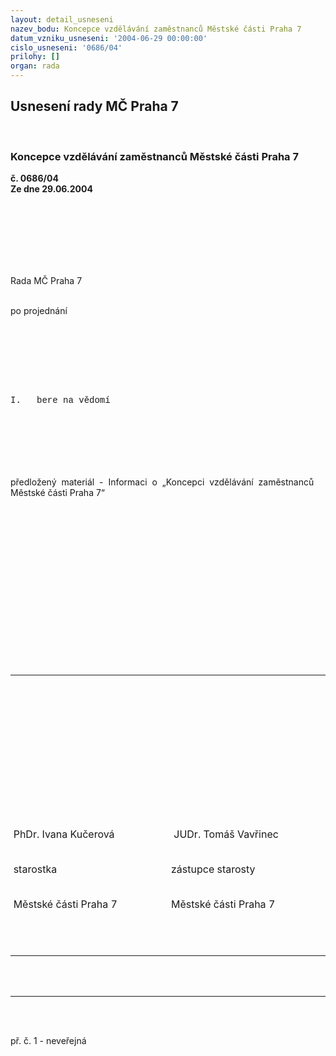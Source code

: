 ```yaml
---
layout: detail_usneseni
nazev_bodu: Koncepce vzdělávání zaměstnanců Městské části Praha 7
datum_vzniku_usneseni: '2004-06-29 00:00:00'
cislo_usneseni: '0686/04'
prilohy: []
organ: rada
---
```

<div id="ucUsn_pList" class="usn">
	<span><h2>Usnesení rady MČ Praha 7 </h2>
<br></span><div class="standBody">
<span><h3>Koncepce vzdělávání zaměstnanců Městské části Praha 7</h3></span><div class="center">
		<strong>č. 0686/04</strong><br>
	</div>
<div class="center">
		<strong>Ze dne 29.06.2004</strong><br><br>
	</div>
<div class="Section1">
<br><p class="MsoNormal" style="MARGIN: 0cm 14.1pt 0pt 0cm"><span style="FONT-FAMILY: Arial; mso-bidi-font-family: 'Times New Roman'"><?xml:namespace prefix = o ns = "urn:schemas-microsoft-com:office:office" /><p></p></span></p>
<br><p class="MsoNormal" style="MARGIN: 0cm 14.1pt 0pt 0cm"><span style="FONT-FAMILY: Arial; mso-bidi-font-family: 'Times New Roman'"><p></p></span></p>
<br><p class="MsoNormal" style="MARGIN: 0cm 14.1pt 0pt 0cm; tab-stops: 2.0cm"><span style="mso-bookmark: Counter"><span style="FONT-SIZE: 2pt; COLOR: white; FONT-FAMILY: 'Courier New'; mso-bidi-font-size: 10.0pt; mso-bidi-font-family: 'Times New Roman'"><a name="Counter"></a>     </span></span><span style="mso-bookmark: Counter"></span><p></p></p>
<br><p class="MsoNormal" style="MARGIN: 0cm 14.1pt 0pt 0cm; tab-stops: 2.0cm">Rada MČ Praha 7<p></p></p>
<br><p class="MsoNormal" style="MARGIN: 0cm 14.1pt 0pt 0cm; tab-stops: 2.0cm">po projednání<p></p></p>
<br><p class="MsoNormal" style="MARGIN: 0cm 14.1pt 0pt 0cm"> <p></p></p>
<br><p class="MsoNormal" style="MARGIN: 0cm 14.1pt 0pt 0cm"> <p></p></p>
<br><p class="MsoNormal" style="MARGIN: 0cm 14.1pt 0pt 0cm"><span style="FONT-FAMILY: 'Courier New'; mso-bidi-font-family: 'Times New Roman'">I.<span style="mso-tab-count: 1">   </span>bere na vědomí</span><p></p></p>
<br><p class="MsoNormal" style="MARGIN: 0cm 14.1pt 0pt 0cm"> <p></p></p>
</div>
<span style="FONT-SIZE: 12pt; FONT-FAMILY: 'Times New Roman'; mso-bidi-font-size: 10.0pt; mso-fareast-font-family: 'Times New Roman'; mso-ansi-language: CS; mso-fareast-language: CS; mso-bidi-language: AR-SA"><br style="PAGE-BREAK-BEFORE: auto; mso-break-type: section-break" clear="all"></span><br><div class="Section2">
<br><p class="MsoNormal" style="MARGIN: 0cm 14.1pt 0pt 0cm; TEXT-ALIGN: justify">předložený materiál - Informaci o „Koncepci vzdělávání zaměstnanců Městské části Praha 7“<p></p></p>
<br><p class="MsoNormal" style="MARGIN: 0cm 14.1pt 0pt 0cm"> <p></p></p>
</div>
<span style="FONT-SIZE: 12pt; FONT-FAMILY: 'Times New Roman'; mso-bidi-font-size: 10.0pt; mso-fareast-font-family: 'Times New Roman'; mso-ansi-language: CS; mso-fareast-language: CS; mso-bidi-language: AR-SA"><br style="PAGE-BREAK-BEFORE: auto; mso-break-type: section-break" clear="all"></span><br><table style="BORDER-COLLAPSE: collapse; mso-table-layout-alt: fixed; mso-padding-alt: 0cm 3.5pt 0cm 3.5pt" cellspacing="0" cellpadding="0" border="0">
<br><tbody>
<br><tr>
<br><td style="BORDER-RIGHT: #d4d0c8; PADDING-RIGHT: 3.5pt; BORDER-TOP: #d4d0c8; PADDING-LEFT: 3.5pt; PADDING-BOTTOM: 0cm; BORDER-LEFT: #d4d0c8; WIDTH: 258.6pt; PADDING-TOP: 0cm; BORDER-BOTTOM: #d4d0c8; BACKGROUND-COLOR: transparent" valign="top" width="345">
<br><p class="PodpisRada" style="MARGIN: 0cm 0cm 0pt"> <p></p></p>
<br><p class="PodpisRada" style="MARGIN: 0cm 0cm 0pt"><a name="BOT_89"></a><a name="BOT_90"></a><a name="BOT_91"></a> <p></p></p>
<br><p class="PodpisRada" style="MARGIN: 0cm 0cm 0pt"> <p></p></p>
<br><p class="PodpisRada" style="MARGIN: 0cm 0cm 0pt"> <p></p></p>
</td>
<br><td style="BORDER-RIGHT: #d4d0c8; PADDING-RIGHT: 3.5pt; BORDER-TOP: #d4d0c8; PADDING-LEFT: 3.5pt; PADDING-BOTTOM: 0cm; BORDER-LEFT: #d4d0c8; WIDTH: 258.6pt; PADDING-TOP: 0cm; BORDER-BOTTOM: #d4d0c8; BACKGROUND-COLOR: transparent" valign="top" width="345">
<br><p class="PodpisRada" style="MARGIN: 0cm 0cm 0pt"> <p></p></p>
<br><p class="PodpisRada" style="MARGIN: 0cm 0cm 0pt"> <p></p></p>
<br><p class="PodpisRada" style="MARGIN: 0cm 0cm 0pt"> <p></p></p>
<br><p class="PodpisRada" style="MARGIN: 0cm 0cm 0pt"> <p></p></p>
</td>
</tr>
<br><tr>
<br><td style="BORDER-RIGHT: #d4d0c8; PADDING-RIGHT: 3.5pt; BORDER-TOP: #d4d0c8; PADDING-LEFT: 3.5pt; PADDING-BOTTOM: 0cm; BORDER-LEFT: #d4d0c8; WIDTH: 258.6pt; PADDING-TOP: 0cm; BORDER-BOTTOM: #d4d0c8; BACKGROUND-COLOR: transparent" valign="top" width="345">
<br><p class="PodpisRada" style="MARGIN: 0cm 0cm 0pt">PhDr. Ivana Kučerová <p></p></p>
<br><p class="PodpisRada" style="MARGIN: 0cm 0cm 0pt">starostka<p></p></p>
<br><p class="PodpisRada" style="MARGIN: 0cm 0cm 0pt">Městské části Praha 7<p></p></p>
</td>
<br><td style="BORDER-RIGHT: #d4d0c8; PADDING-RIGHT: 3.5pt; BORDER-TOP: #d4d0c8; PADDING-LEFT: 3.5pt; PADDING-BOTTOM: 0cm; BORDER-LEFT: #d4d0c8; WIDTH: 258.6pt; PADDING-TOP: 0cm; BORDER-BOTTOM: #d4d0c8; BACKGROUND-COLOR: transparent" valign="top" width="345">
<br><p class="PodpisRada" style="MARGIN: 0cm 0cm 0pt"><span style="mso-spacerun: yes"> </span>JUDr. Tomáš Vavřinec <p></p></p>
<br><p class="PodpisRada" style="MARGIN: 0cm 0cm 0pt">zástupce starosty<p></p></p>
<br><p class="PodpisRada" style="MARGIN: 0cm 0cm 0pt">Městské části Praha 7<p></p></p>
</td>
</tr>
<br><tr>
<br><td style="BORDER-RIGHT: #d4d0c8; PADDING-RIGHT: 3.5pt; BORDER-TOP: #d4d0c8; PADDING-LEFT: 3.5pt; PADDING-BOTTOM: 0cm; BORDER-LEFT: #d4d0c8; WIDTH: 258.6pt; PADDING-TOP: 0cm; BORDER-BOTTOM: #d4d0c8; BACKGROUND-COLOR: transparent" valign="top" width="345">
<br><p class="PodpisRada" style="MARGIN: 0cm 0cm 0pt"> <p></p></p>
</td>
<br><td style="BORDER-RIGHT: #d4d0c8; PADDING-RIGHT: 3.5pt; BORDER-TOP: #d4d0c8; PADDING-LEFT: 3.5pt; PADDING-BOTTOM: 0cm; BORDER-LEFT: #d4d0c8; WIDTH: 258.6pt; PADDING-TOP: 0cm; BORDER-BOTTOM: #d4d0c8; BACKGROUND-COLOR: transparent" valign="top" width="345">
<br><p class="PodpisRada" style="MARGIN: 0cm 0cm 0pt"> <p></p></p>
</td>
</tr>
</tbody>
</table>
<br><p class="PodpisRada" style="MARGIN: 0cm 0cm 0pt"><br></p>
<hr>
<br><br><p>př. č. 1 - neveřejná</p>
<br><p class="PodpisRada" style="MARGIN: 0cm 0cm 0pt"> <p></p></p>
</div>
</div>